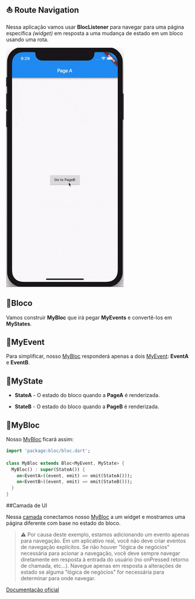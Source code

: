 ## :boat: Route Navigation 

Nessa aplicação vamos usar **BlocListener** para navegar para uma página específica *(widget)* em resposta a uma mudança de estado em um bloco usando uma rota.

![aplicação](/1.navigation/route_navigation/assets/navigation_routes.gif)

## :pushpin:Bloco
Vamos construir **MyBloc** que irá pegar **MyEvents** e convertê-los em **MyStates**.

## :pushpin:MyEvent
Para simplificar, nosso [MyBloc](lib/bloc/my_bloc.dart) responderá apenas a dois [MyEvent](lib/bloc/my_event.dart): **EventA** e **EventB**.

## :pushpin:MyState

* **StateA** - O estado do bloco quando a **PageA** é renderizada.

* **StateB** - O estado do bloco quando a **PageB** é renderizada.

## :pushpin:MyBloc

Nosso [MyBloc](lib/bloc/my_bloc.dart) ficará assim:

```dart 
import 'package:bloc/bloc.dart';

class MyBloc extends Bloc<MyEvent, MyState> {
  MyBloc() : super(StateA()) {
    on<EventA>((event, emit) => emit(StateA()));
    on<EventB>((event, emit) => emit(StateB()));
  }
}
```
##Camada de UI

Nessa [camada](lib/main.dart) conectamos nosso [MyBloc](lib/bloc/my_bloc.dart) a um widget e mostramos uma página diferente com base no estado do bloco.


 > :warning: Por causa deste exemplo, estamos adicionando um evento apenas para navegação. Em um aplicativo real, você não deve criar eventos de navegação explícitos. Se não houver "lógica de negócios" necessária para acionar a navegação, você deve sempre navegar diretamente em resposta à entrada do usuário (no onPressed retorno de chamada, etc...). Navegue apenas em resposta a alterações de estado se alguma "lógica de negócios" for necessária para determinar para onde navegar.

[Documentação oficial](https://bloclibrary.dev/#/recipesflutternavigation?id=route-navigation)
